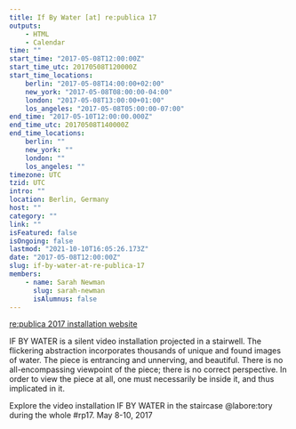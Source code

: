 ```yaml
---
title: If By Water [at] re:publica 17
outputs:
    - HTML
    - Calendar
time: ""
start_time: "2017-05-08T12:00:00Z"
start_time_utc: 20170508T120000Z
start_time_locations:
    berlin: "2017-05-08T14:00:00+02:00"
    new_york: "2017-05-08T08:00:00-04:00"
    london: "2017-05-08T13:00:00+01:00"
    los_angeles: "2017-05-08T05:00:00-07:00"
end_time: "2017-05-10T12:00:00.000Z"
end_time_utc: 20170508T140000Z
end_time_locations:
    berlin: ""
    new_york: ""
    london: ""
    los_angeles: ""
timezone: UTC
tzid: UTC
intro: ""
location: Berlin, Germany
host: ""
category: ""
link: ""
isFeatured: false
isOngoing: false
lastmod: "2021-10-10T16:05:26.173Z"
date: "2017-05-08T12:00:00Z"
slug: if-by-water-at-re-publica-17
members:
    - name: Sarah Newman
      slug: sarah-newman
      isAlumnus: false
---
```

<a href="https://re-publica.com/en/17/session/if-water" target="_blank">re:publica 2017 installation website</a>


IF BY WATER is a silent video installation projected in a stairwell. The flickering abstraction incorporates thousands of unique and found images of water. The piece is entrancing and unnerving, and beautiful. There is no all-encompassing viewpoint of the piece; there is no correct perspective. In order to view the piece at all, one must necessarily be inside it, and thus implicated in it. 

Explore the video installation IF BY WATER in the staircase @labore:tory during the whole #rp17. May 8-10, 2017